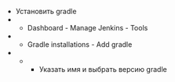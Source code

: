 - Установить gradle
- - Dashboard - Manage Jenkins - Tools
- - Gradle installations - Add gradle
- - - Указать имя и выбрать версию gradle